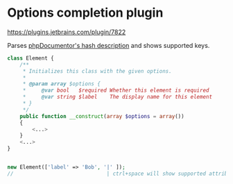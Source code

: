 Options completion plugin
====================

https://plugins.jetbrains.com/plugin/7822

Parses [phpDocumentor's hash description](https://github.com/phpDocumentor/fig-standards/blob/master/proposed/phpdoc.md#7-describing-hashes) and shows supported keys.

```php
class Element {
    /**
     * Initializes this class with the given options.
     *
     * @param array $options {
     *     @var bool   $required Whether this element is required
     *     @var string $label    The display name for this element
     * }
     */
    public function __construct(array $options = array())
    {
        <...>
    }
    <...>
}


new Element(['label' => 'Bob', '|' ]);
//                              | ctrl+space will show supported attributes
```
